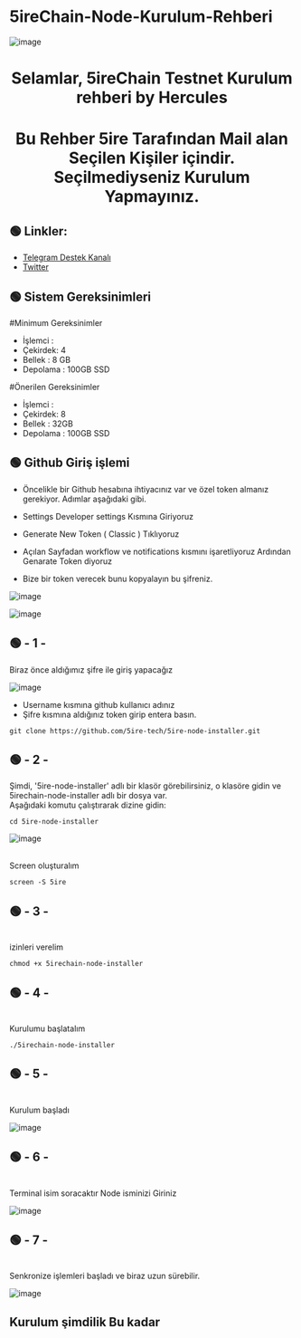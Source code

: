 # 5ireChain-Node-Kurulum-Rehberi
![image](https://user-images.githubusercontent.com/101635385/207453430-865181a5-6d82-429f-8784-a265ac93b6d1.png)
<h1 align="center"> Selamlar,  5ireChain Testnet Kurulum rehberi by Hercules
</h1>

<h1 align="center"> Bu Rehber 5ire Tarafından Mail alan Seçilen Kişiler içindir. Seçilmediyseniz Kurulum Yapmayınız.

## 🟢 Linkler:
 * [Telegram Destek Kanalı](https://t.me/x5hirechain)
 * [Twitter](https://twitter.com/Hercules4413)

## 🟢 Sistem Gereksinimleri

#Minimum Gereksinimler

* İşlemci :
* Çekirdek: 4
* Bellek : 8 GB
* Depolama : 100GB SSD


#Önerilen Gereksinimler

* İşlemci :
* Çekirdek: 8
* Bellek : 32GB
* Depolama : 100GB SSD



 ## 🟢 Github Giriş işlemi

* Öncelikle bir Github hesabına ihtiyacınız var ve özel token almanız gerekiyor. Adımlar aşağıdaki gibi.

* Settings Developer settings  Kısmına Giriyoruz
* Generate New Token ( Classic )  Tıklıyoruz 
* Açılan Sayfadan  workflow ve notifications  kısmını işaretliyoruz Ardından Genarate Token diyoruz
* Bize bir token verecek bunu kopyalayın bu şifreniz. 



![image](https://user-images.githubusercontent.com/101635385/207528783-e8e8b1bd-8161-49a0-be96-3d10f69384eb.png)


![image](https://user-images.githubusercontent.com/101635385/207528716-01fe8785-6070-4cec-b45f-ada8ba992d2c.png)





 ## 🟢 - 1 -
 
 Biraz önce aldığımız şifre ile giriş yapacağız
 
 ![image](https://user-images.githubusercontent.com/101635385/207529622-0b3cde55-aa33-4fb7-a3fc-a96f35bd4ccc.png)

* Username kısmına github kullanıcı adınız
* Şifre kısmına aldığınız token girip entera basın.
 
 
 
```shell
git clone https://github.com/5ire-tech/5ire-node-installer.git
```


 ## 🟢 - 2 -


Şimdi, '5ire-node-installer' adlı bir klasör görebilirsiniz, o klasöre gidin ve 5irechain-node-installer adlı bir dosya var.
<br>
Aşağıdaki komutu çalıştırarak dizine gidin:

```shell
cd 5ire-node-installer
```
![image](https://user-images.githubusercontent.com/101635385/207454912-1c875400-3d77-421f-9c69-b1d31122c008.png)


<br>
Screen oluşturalım

```shell
screen -S 5ire
```

 ## 🟢 - 3 -
 
 <br>
izinleri verelim


```shell
chmod +x 5irechain-node-installer
```

 ## 🟢 - 4 -
 
 <br>
Kurulumu başlatalım

```shell
./5irechain-node-installer
```

 ## 🟢 - 5 -
 
 <br>
Kurulum başladı

![image](https://user-images.githubusercontent.com/101635385/207533112-f6c401f8-9ef2-4636-8cde-ea56aa6277fe.png)

 ## 🟢 - 6 -
 
 <br>
Terminal isim soracaktır Node isminizi Giriniz

![image](https://user-images.githubusercontent.com/101635385/207533241-921f2f9b-2694-458a-bacc-9cf82bdad102.png)

 ## 🟢 - 7 -
 
 <br>
Senkronize işlemleri başladı ve biraz uzun sürebilir.

![image](https://user-images.githubusercontent.com/101635385/207533321-1384e2bf-d1b3-4c0e-a145-f0502ab3b1b3.png)


 ## Kurulum şimdilik Bu kadar
 



